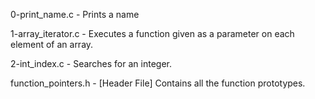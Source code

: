 0-print_name.c - Prints a name

1-array_iterator.c - Executes a function given as a parameter on each element of an array.

2-int_index.c - Searches for an integer.

function_pointers.h - [Header File] Contains all the function prototypes.
